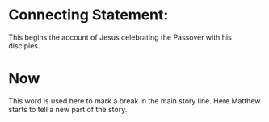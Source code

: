 
# Connecting Statement:
This begins the account of Jesus celebrating the Passover with his disciples.

# Now
This word is used here to mark a break in the main story line. Here Matthew starts to tell a new part of the story.